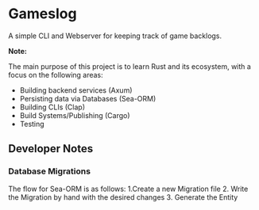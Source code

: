 # Gameslog

A simple CLI and Webserver for keeping track of game backlogs.

__Note:__

The main purpose of this project is to learn Rust and its ecosystem, with a focus on the following areas:

* Building backend services (Axum)
* Persisting data via Databases (Sea-ORM)
* Building CLIs (Clap)
* Build Systems/Publishing (Cargo)
* Testing

## Developer Notes

### Database Migrations

The flow for Sea-ORM is as follows:
1.Create a new Migration file
2. Write the Migration by hand with the desired changes
3. Generate the Entity

